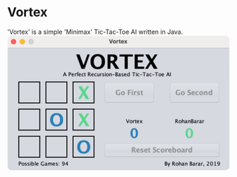 # Vortex
'Vortex' is a simple 'Minimax' Tic-Tac-Toe AI written in Java.
![A screenshot of the 'Vortex' application window.](Readme_Screenshot.png)
